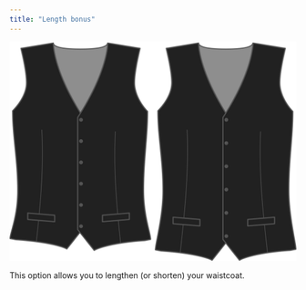 ```yaml
---
title: "Length bonus"
---
```


![Length bonus](lengthbonus.svg)

This option allows you to lengthen (or shorten) your waistcoat.




